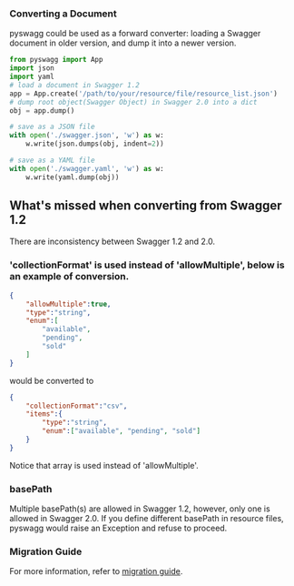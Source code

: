 ### Converting a Document

pyswagg could be used as a forward converter: loading a Swagger document in older version, and dump it into a newer version.

```python
from pyswagg import App
import json
import yaml
# load a document in Swagger 1.2
app = App.create('/path/to/your/resource/file/resource_list.json')
# dump root object(Swagger Object) in Swagger 2.0 into a dict
obj = app.dump()

# save as a JSON file
with open('./swagger.json', 'w') as w:
    w.write(json.dumps(obj, indent=2))

# save as a YAML file
with open('./swagger.yaml', 'w') as w:
    w.write(yaml.dump(obj))
```

## What's missed when converting from Swagger 1.2

There are inconsistency between Swagger 1.2 and 2.0.

### 'collectionFormat' is used instead of 'allowMultiple', below is an example of conversion.

```json
{
    "allowMultiple":true,
    "type":"string",
    "enum":[
        "available",
        "pending",
        "sold"
    ]
}
```

would be converted to

```json
{
    "collectionFormat":"csv",
    "items":{
        "type":"string",
        "enum":["available", "pending", "sold"]
    }
}
```

Notice that array is used instead of 'allowMultiple'.

### basePath

Multiple basePath(s) are allowed in Swagger 1.2, however, only one is allowed in Swagger 2.0. If you define different basePath in resource files, pyswagg would raise an Exception and refuse to proceed.

### Migration Guide

For more information, refer to [migration guide](https://github.com/swagger-api/swagger-spec/wiki/Swagger-1.2-to-2.0-Migration-Guide).

